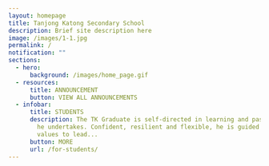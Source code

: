 ```yaml
---
layout: homepage
title: Tanjong Katong Secondary School
description: Brief site description here
image: /images/1-1.jpg
permalink: /
notification: ""
sections:
  - hero:
      background: /images/home_page.gif
  - resources:
      title: ANNOUNCEMENT
      button: VIEW ALL ANNOUNCEMENTS
  - infobar:
      title: STUDENTS
      description: The TK Graduate is self-directed in learning and passionate in all
        he undertakes. Confident, resilient and flexible, he is guided by sound
        values to lead...
      button: MORE
      url: /for-students/
---
```

